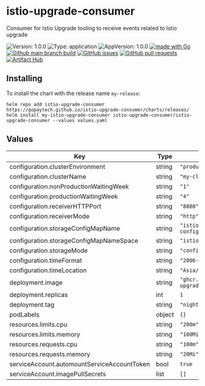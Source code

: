 # istio-upgrade-consumer

Consumer for Istio Upgrade tooling to receive events related to Istio upgrade

![Version: 1.0.0](https://img.shields.io/badge/Version-1.0.0-informational?style=flat-square) ![Type: application](https://img.shields.io/badge/Type-application-informational?style=flat-square) ![AppVersion: 1.0.0](https://img.shields.io/badge/AppVersion-1.0.0-informational?style=flat-square) [![made with Go](https://img.shields.io/badge/made%20with-Go-brightgreen)](http://golang.org) [![Github main branch build](https://img.shields.io/github/workflow/status/gopaytech/istio-upgrade-consumer/Main)](https://github.com/gopaytech/istio-upgrade-consumer/actions/workflows/main.yml) [![GitHub issues](https://img.shields.io/github/issues/gopaytech/istio-upgrade-consumer)](https://github.com/gopaytech/istio-upgrade-consumer/issues) [![GitHub pull requests](https://img.shields.io/github/issues-pr/gopaytech/istio-upgrade-consumer)](https://github.com/gopaytech/istio-upgrade-consumer/pulls)[![Artifact Hub](https://img.shields.io/endpoint?url=https://artifacthub.io/badge/repository/istio-upgrade-consumer)](https://artifacthub.io/packages/search?repo=istio-upgrade-consumer)

## Installing

To install the chart with the release name `my-release`:

```console
helm repo add istio-upgrade-consumer https://gopaytech.github.io/istio-upgrade-consumer/charts/releases/
helm install my-istio-upgrade-consumer istio-upgrade-consumer/istio-upgrade-consumer --values values.yaml
```

## Values

| Key | Type | Default | Description |
|-----|------|---------|-------------|
| configuration.clusterEnvironment | string | `"production"` |  |
| configuration.clusterName | string | `"my-cluster"` |  |
| configuration.nonProductionWaitingWeek | string | `"1"` |  |
| configuration.productionWaitingWeek | string | `"4"` |  |
| configuration.receiverHTTPPort | string | `"8080"` |  |
| configuration.receiverMode | string | `"http"` |  |
| configuration.storageConfigMapName | string | `"istio-auto-upgrade-config"` |  |
| configuration.storageConfigMapNameSpace | string | `"istio-system"` |  |
| configuration.storageMode | string | `"configmap"` |  |
| configuration.timeFormat | string | `"2006-01-02"` |  |
| configuration.timeLocation | string | `"Asia/Jakarta"` |  |
| deployment.image | string | `"ghcr.io/gopaytech/istio-upgrade-consumer"` |  |
| deployment.replicas | int | `1` |  |
| deployment.tag | string | `"nightly"` |  |
| podLabels | object | `{}` |  |
| resources.limits.cpu | string | `"200m"` |  |
| resources.limits.memory | string | `"100Mi"` |  |
| resources.requests.cpu | string | `"100m"` |  |
| resources.requests.memory | string | `"20Mi"` |  |
| serviceAccount.automountServiceAccountToken | bool | `true` |  |
| serviceAccount.imagePullSecrets | list | `[]` |  |


